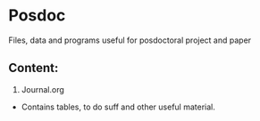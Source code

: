 # Posdoc
Files, data and programs useful for posdoctoral project and paper

## Content:
1. Journal.org
  - Contains tables, to do suff and other useful material.
  
  
